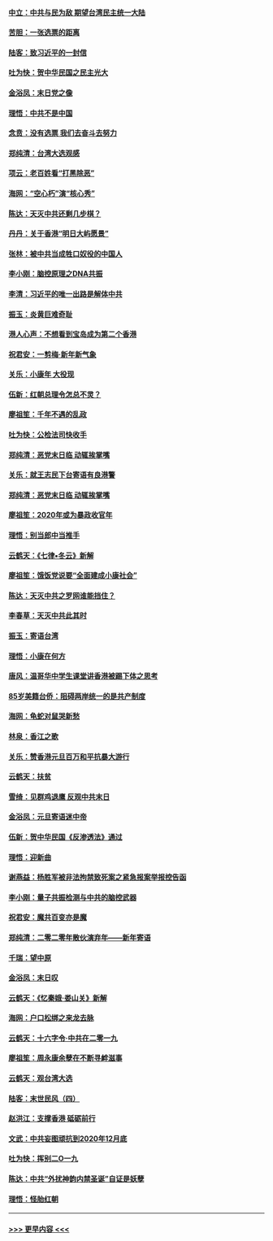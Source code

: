 #### [中立：中共与民为敌 期望台湾民主统一大陆](../pages/nsc993/n11790392.md?t=01132322) 
#### [苦胆：一张选票的距离](../pages/nsc993/n11788914.md?t=01132322) 
#### [陆客：致习近平的一封信](../pages/nsc993/n11788867.md?t=01132322) 
#### [吐为快：贺中华民国之民主光大](../pages/nsc993/n11788618.md?t=01132322) 
#### [金浴凤：末日党之像](../pages/nsc993/n11787475.md?t=01132322) 
#### [理悟：中共不是中国](../pages/nsc993/n11787463.md?t=01132322) 
#### [念贲：没有选票  我们去奋斗去努力](../pages/nsc993/n11787398.md?t=01132322) 
#### [郑纯清：台湾大选观感](../pages/nsc993/n11786210.md?t=01132322) 
#### [项云：老百姓看“打黑除恶”](../pages/nsc993/n11785398.md?t=01132322) 
#### [海网：“空心朽”演“核心秀”](../pages/nsc993/n11783874.md?t=01132322) 
#### [陈达：天灭中共还剩几步棋？](../pages/nsc993/n11783719.md?t=01132322) 
#### [丹丹：关于香港“明日大屿愿景”](../pages/nsc993/n11783273.md?t=01132322) 
#### [张林：被中共当成牲口奴役的中国人](../pages/nsc993/n11782397.md?t=01132322) 
#### [李小刚：脑控原理之DNA共振](../pages/nsc993/n11780962.md?t=01132322) 
#### [李清：习近平的唯一出路是解体中共](../pages/nsc993/n11780866.md?t=01132322) 
#### [振玉：炎黄巨难奇耻](../pages/nsc993/n11779632.md?t=01132322) 
#### [港人心声：不想看到宝岛成为第二个香港](../pages/nsc993/n11778817.md?t=01132322) 
#### [祝君安：一剪梅‧新年新气象](../pages/nsc993/n11776340.md?t=01132322) 
#### [关乐：小康年 大役现](../pages/nsc993/n11774213.md?t=01132322) 
#### [伍新：红朝总理令怎总不灵？](../pages/nsc993/n11770813.md?t=01132322) 
#### [廖祖笙：千年不遇的乱政](../pages/nsc993/n11770373.md?t=01132322) 
#### [吐为快：公检法司快收手](../pages/nsc993/n11770359.md?t=01132322) 
#### [郑纯清：恶党末日临 动辄挨掌嘴](../pages/nsc993/n11769912.md?t=01132322) 
#### [关乐：就王志民下台寄语有良港警](../pages/nsc993/n11769903.md?t=01132322) 
#### [郑纯清：恶党末日临 动辄挨掌嘴](../pages/nsc993/n11769356.md?t=01132322) 
#### [廖祖笙：2020年或为暴政收官年](../pages/nsc993/n11768216.md?t=01132322) 
#### [理悟：别当郎中当推手](../pages/nsc993/n11768243.md?t=01132322) 
#### [云鹤天：《七律▪冬云》新解](../pages/nsc993/n11768204.md?t=01132322) 
#### [廖祖笙：饿饭党说要“全面建成小康社会”](../pages/nsc993/n11767482.md?t=01132322) 
#### [陈达：天灭中共之罗网谁能挡住？](../pages/nsc993/n11767465.md?t=01132322) 
#### [李春草：天灭中共此其时](../pages/nsc993/n11767452.md?t=01132322) 
#### [振玉：寄语台湾](../pages/nsc993/n11767432.md?t=01132322) 
#### [理悟：小康在何方](../pages/nsc993/n11767394.md?t=01132322) 
#### [唐风：温哥华中学生课堂讲香港被踢下体之思考](../pages/nsc993/n11766848.md?t=01132322) 
#### [85岁美籍台侨：阻碍两岸统一的是共产制度](../pages/nsc993/n11765043.md?t=01132322) 
#### [海网：龟蛇对鼠哭新愁](../pages/nsc993/n11764895.md?t=01132322) 
#### [林泉：香江之歌](../pages/nsc993/n11764415.md?t=01132322) 
#### [关乐：赞香港元旦百万和平抗暴大游行](../pages/nsc993/n11764382.md?t=01132322) 
#### [云鹤天：扶贫](../pages/nsc993/n11764245.md?t=01132322) 
#### [雪绮：见群鸡退鹰  反观中共末日](../pages/nsc993/n11762112.md?t=01132322) 
#### [金浴凤：元旦寄语迷中帝](../pages/nsc993/n11761788.md?t=01132322) 
#### [伍新：贺中华民国《反渗透法》通过](../pages/nsc993/n11761994.md?t=01132322) 
#### [理悟：迎新曲](../pages/nsc993/n11761152.md?t=01132322) 
#### [谢燕益：杨胜军被非法拘禁致死案之紧急报案举报控告函](../pages/nsc993/n11756134.md?t=01132322) 
#### [李小刚：量子共振检测与中共的脑控武器](../pages/nsc993/n11754518.md?t=01132322) 
#### [祝君安：魔共百变亦是魔](../pages/nsc993/n11754469.md?t=01132322) 
#### [郑纯清：二零二零年散伙演弃年——新年寄语](../pages/nsc993/n11754195.md?t=01132322) 
#### [千瑞：望中原](../pages/nsc993/n11754159.md?t=01132322) 
#### [金浴凤：末日叹](../pages/nsc993/n11752359.md?t=01132322) 
#### [云鹤天：《忆秦娥‧娄山关》新解](../pages/nsc993/n11752348.md?t=01132322) 
#### [海网：户口松绑之来龙去脉](../pages/nsc993/n11752328.md?t=01132322) 
#### [云鹤天：十六字令‧中共在二零一九](../pages/nsc993/n11752305.md?t=01132322) 
#### [廖祖笙：周永康余孽在不断寻衅滋事](../pages/nsc993/n11751013.md?t=01132322) 
#### [云鹤天：观台湾大选](../pages/nsc993/n11751007.md?t=01132322) 
#### [陆客：末世民风（四）](../pages/nsc993/n11749203.md?t=01132322) 
#### [赵洪江：支撑香港 砥砺前行](../pages/nsc993/n11748482.md?t=01132322) 
#### [文武：中共妄图顽抗到2020年12月底](../pages/nsc993/n11748446.md?t=01132322) 
#### [吐为快：挥别二O一九](../pages/nsc993/n11748411.md?t=01132322) 
#### [陈达：中共“外扰神韵内禁圣诞”自证是妖孽](../pages/nsc993/n11748226.md?t=01132322) 
#### [理悟：怪胎红朝](../pages/nsc993/n11748206.md?t=01132322) 

----
#### [ >>> 更早内容 <<< ](../indexes/nsc993-earlier.md)
